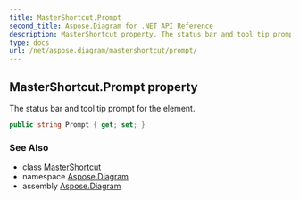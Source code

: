 ```yaml
---
title: MasterShortcut.Prompt
second_title: Aspose.Diagram for .NET API Reference
description: MasterShortcut property. The status bar and tool tip prompt for the element
type: docs
url: /net/aspose.diagram/mastershortcut/prompt/
---
```

## MasterShortcut.Prompt property

The status bar and tool tip prompt for the element.

```csharp
public string Prompt { get; set; }
```

### See Also

* class [MasterShortcut](../)
* namespace [Aspose.Diagram](../../mastershortcut/)
* assembly [Aspose.Diagram](../../../)



